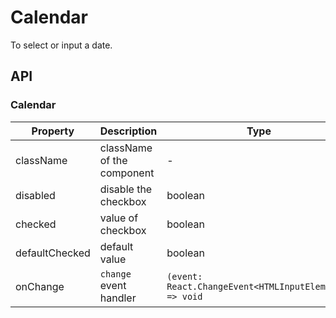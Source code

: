 # Calendar

To select or input a date.

<Demos />

## API

### Calendar

| Property | Description | Type | Default |
| --- | --- | --- | --- |
| className | className of the component | - | - |
| disabled | disable the checkbox | boolean | false |
| checked | value of checkbox | boolean | - |
| defaultChecked | default value | boolean | - |
| onChange | `change` event handler | `(event: React.ChangeEvent<HTMLInputElement>) => void` | - |
